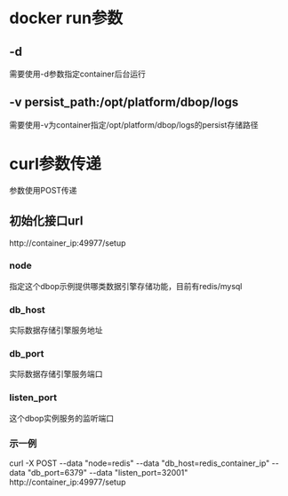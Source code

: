 # docker run参数
## -d
需要使用-d参数指定container后台运行

## -v persist_path:/opt/platform/dbop/logs
需要使用-v为container指定/opt/platform/dbop/logs的persist存储路径

# curl参数传递
参数使用POST传递

## 初始化接口url
http://container_ip:49977/setup

### node
指定这个dbop示例提供哪类数据引擎存储功能，目前有redis/mysql

### db_host
实际数据存储引擎服务地址

### db_port
实际数据存储引擎服务端口

### listen_port
这个dbop实例服务的监听端口

### 示一例
curl -X POST --data "node=redis" --data "db_host=redis_container_ip" --data "db_port=6379" --data "listen_port=32001" http://container_ip:49977/setup

